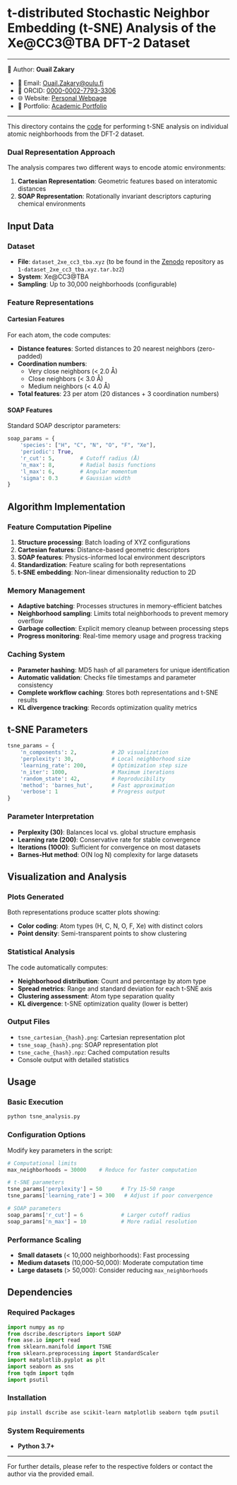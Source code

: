 # t-distributed Stochastic Neighbor Embedding (t-SNE) Analysis of the Xe@CC3@TBA DFT-2 Dataset

---
📄 Author: **Ouail Zakary**  
- 📧 Email: [Ouail.Zakary@oulu.fi](mailto:Ouail.Zakary@oulu.fi)  
- 🔗 ORCID: [0000-0002-7793-3306](https://orcid.org/0000-0002-7793-3306)  
- 🌐 Website: [Personal Webpage](https://cc.oulu.fi/~nmrwww/members/Ouail_Zakary.html)  
- 📁 Portfolio: [Academic Portfolio](https://ozakary.github.io/)
---

This directory contains the [code](./tsne_analysis.py) for performing t-SNE analysis on individual atomic neighborhoods from the DFT-2 dataset.

### Dual Representation Approach
The analysis compares two different ways to encode atomic environments:

1. **Cartesian Representation**: Geometric features based on interatomic distances
2. **SOAP Representation**: Rotationally invariant descriptors capturing chemical environments

## Input Data

### Dataset
- **File**: `dataset_2xe_cc3_tba.xyz` (to be found in the [Zenodo](https://doi.org/10.5281/zenodo.17105321) repository as `1-dataset_2xe_cc3_tba.xyz.tar.bz2`)
- **System**: Xe@CC3@TBA
- **Sampling**: Up to 30,000 neighborhoods (configurable)

### Feature Representations

#### Cartesian Features
For each atom, the code computes:
- **Distance features**: Sorted distances to 20 nearest neighbors (zero-padded)
- **Coordination numbers**: 
  - Very close neighbors (< 2.0 Å)
  - Close neighbors (< 3.0 Å) 
  - Medium neighbors (< 4.0 Å)
- **Total features**: 23 per atom (20 distances + 3 coordination numbers)

#### SOAP Features
Standard SOAP descriptor parameters:
```python
soap_params = {
    'species': ["H", "C", "N", "O", "F", "Xe"],
    'periodic': True,
    'r_cut': 5,        # Cutoff radius (Å)
    'n_max': 8,        # Radial basis functions
    'l_max': 6,        # Angular momentum
    'sigma': 0.3       # Gaussian width
}
```

## Algorithm Implementation

### Feature Computation Pipeline
1. **Structure processing**: Batch loading of XYZ configurations
2. **Cartesian features**: Distance-based geometric descriptors
3. **SOAP features**: Physics-informed local environment descriptors
4. **Standardization**: Feature scaling for both representations
5. **t-SNE embedding**: Non-linear dimensionality reduction to 2D

### Memory Management
- **Adaptive batching**: Processes structures in memory-efficient batches
- **Neighborhood sampling**: Limits total neighborhoods to prevent memory overflow
- **Garbage collection**: Explicit memory cleanup between processing steps
- **Progress monitoring**: Real-time memory usage and progress tracking

### Caching System
- **Parameter hashing**: MD5 hash of all parameters for unique identification
- **Automatic validation**: Checks file timestamps and parameter consistency
- **Complete workflow caching**: Stores both representations and t-SNE results
- **KL divergence tracking**: Records optimization quality metrics

## t-SNE Parameters

```python
tsne_params = {
    'n_components': 2,           # 2D visualization
    'perplexity': 30,            # Local neighborhood size
    'learning_rate': 200,        # Optimization step size
    'n_iter': 1000,              # Maximum iterations
    'random_state': 42,          # Reproducibility
    'method': 'barnes_hut',      # Fast approximation
    'verbose': 1                 # Progress output
}
```

### Parameter Interpretation
- **Perplexity (30)**: Balances local vs. global structure emphasis
- **Learning rate (200)**: Conservative rate for stable convergence
- **Iterations (1000)**: Sufficient for convergence on most datasets
- **Barnes-Hut method**: O(N log N) complexity for large datasets

## Visualization and Analysis

### Plots Generated
Both representations produce scatter plots showing:
- **Color coding**: Atom types (H, C, N, O, F, Xe) with distinct colors
- **Point density**: Semi-transparent points to show clustering

### Statistical Analysis
The code automatically computes:
- **Neighborhood distribution**: Count and percentage by atom type
- **Spread metrics**: Range and standard deviation for each t-SNE axis
- **Clustering assessment**: Atom type separation quality
- **KL divergence**: t-SNE optimization quality (lower is better)

### Output Files
- `tsne_cartesian_{hash}.png`: Cartesian representation plot
- `tsne_soap_{hash}.png`: SOAP representation plot  
- `tsne_cache_{hash}.npz`: Cached computation results
- Console output with detailed statistics

## Usage

### Basic Execution
```bash
python tsne_analysis.py
```

### Configuration Options
Modify key parameters in the script:

```python
# Computational limits
max_neighborhoods = 30000    # Reduce for faster computation

# t-SNE parameters
tsne_params['perplexity'] = 50      # Try 15-50 range
tsne_params['learning_rate'] = 300   # Adjust if poor convergence

# SOAP parameters  
soap_params['r_cut'] = 6            # Larger cutoff radius
soap_params['n_max'] = 10           # More radial resolution
```

### Performance Scaling
- **Small datasets** (< 10,000 neighborhoods): Fast processing
- **Medium datasets** (10,000-50,000): Moderate computation time
- **Large datasets** (> 50,000): Consider reducing `max_neighborhoods`

## Dependencies

### Required Packages
```python
import numpy as np
from dscribe.descriptors import SOAP
from ase.io import read
from sklearn.manifold import TSNE
from sklearn.preprocessing import StandardScaler
import matplotlib.pyplot as plt
import seaborn as sns
from tqdm import tqdm
import psutil
```

### Installation
```bash
pip install dscribe ase scikit-learn matplotlib seaborn tqdm psutil
```

### System Requirements
- **Python 3.7+**

---

For further details, please refer to the respective folders or contact the author via the provided email.	
